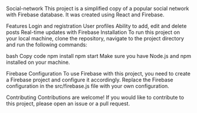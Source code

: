 Social-network
This project is a simplified copy of a popular social network with Firebase database. It was created using React and Firebase.

Features
Login and registration
User profiles
Ability to add, edit and delete posts
Real-time updates with Firebase
Installation
To run this project on your local machine, clone the repository, navigate to the project directory and run the following commands:

bash
Copy code
npm install
npm start
Make sure you have Node.js and npm installed on your machine.

Firebase Configuration
To use Firebase with this project, you need to create a Firebase project and configure it accordingly. Replace the Firebase configuration in the src/firebase.js file with your own configuration.

Contributing
Contributions are welcome! If you would like to contribute to this project, please open an issue or a pull request.
